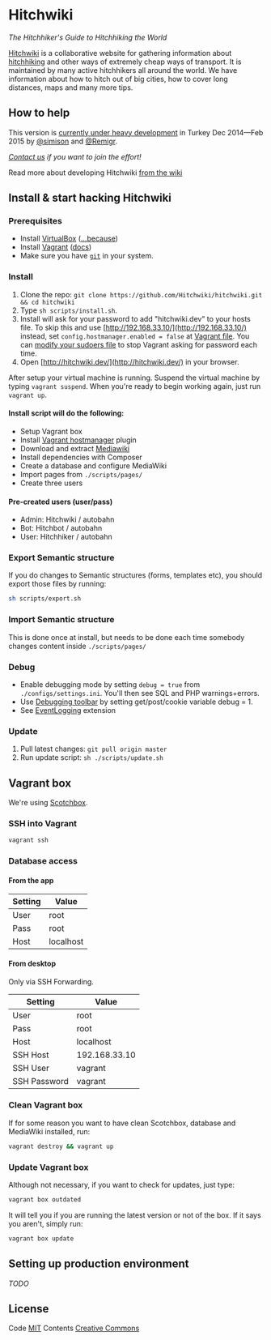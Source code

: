 # Hitchwiki
_The Hitchhiker's Guide to Hitchhiking the World_

[Hitchwiki](http://hitchwiki.org/) is a collaborative website for gathering information about [hitchhiking](http://hitchwiki.org/en/Hitchhiking) and other ways of extremely cheap ways of transport. It is maintained by many active hitchhikers all around the world. We have information about how to hitch out of big cities, how to cover long distances, maps and many more tips.

## How to help
This version is [currently under heavy development](https://love.hitchwiki.net/) in Turkey Dec 2014—Feb 2015 by [@simison](https://github.com/simison) and [@Remigr](https://github.com/Remigr/).

_[Contact us](http://hitchwiki.org/developers) if you want to join the effort!_

Read more about developing Hitchwiki [from the wiki](https://github.com/Hitchwiki/hitchwiki/wiki)

## Install & start hacking Hitchwiki

### Prerequisites
* Install [VirtualBox](https://www.virtualbox.org/) ([...because](http://docs.vagrantup.com/v2/virtualbox))
* Install [Vagrant](https://www.vagrantup.com/) ([docs](https://docs.vagrantup.com/v2/installation/))
* Make sure you have [`git`](http://git-scm.com/) in your system.

### Install
1. Clone the repo: `git clone https://github.com/Hitchwiki/hitchwiki.git && cd hitchwiki`
2. Type `sh scripts/install.sh`.
3. Install will ask for your password to add "hitchwiki.dev" to your hosts file. To skip this and use [http://192.168.33.10/](http://192.168.33.10/) instead, set `config.hostmanager.enabled = false` at [Vagrant file](Vagrantfile). You can [modify your sudoers file](https://github.com/smdahlen/vagrant-hostmanager#passwordless-sudo) to stop Vagrant asking for password each time.
4. Open [http://hitchwiki.dev/](http://hitchwiki.dev/) in your browser.

After setup your virtual machine is running. Suspend the virtual machine by typing `vagrant suspend`. When you're ready to begin working again, just run `vagrant up`.

#### Install script will do the following:
* Setup Vagrant box
* Install [Vagrant hostmanager](https://github.com/smdahlen/vagrant-hostmanager) plugin
* Download and extract [Mediawiki](https://www.mediawiki.org/)
* Install dependencies with Composer
* Create a database and configure MediaWiki
* Import pages from `./scripts/pages/`
* Create three users

#### Pre-created users (user/pass)
* Admin: Hitchwiki / autobahn
* Bot: Hitchbot / autobahn
* User: Hitchhiker / autobahn

### Export Semantic structure
If you do changes to Semantic structures (forms, templates etc), you should export those files by running:
```bash
sh scripts/export.sh
```

### Import Semantic structure

This is done once at install, but needs to be done each time somebody changes content inside `./scripts/pages/`

### Debug
* Enable debugging mode by setting `debug = true` from `./configs/settings.ini`. You'll then see SQL and PHP warnings+errors.
* Use [Debugging toolbar](https://www.mediawiki.org/wiki/Debugging_toolbar) by setting get/post/cookie variable debug = 1.
* See [EventLogging](https://www.mediawiki.org/wiki/Extension:EventLogging) extension

### Update
1. Pull latest changes: `git pull origin master`
2. Run update script: `sh ./scripts/update.sh`

## Vagrant box

We're using [Scotchbox](http://box.scotch.io/).

### SSH into Vagrant
```bash
vagrant ssh
```

### Database access
#### From the app
Setting | Value
------------ | -------------
User | root
Pass | root
Host | localhost

#### From desktop
Only via SSH Forwarding.

Setting | Value
------------ | -------------
User | root
Pass | root
Host | localhost
SSH Host | 192.168.33.10
SSH User | vagrant
SSH Password | vagrant

### Clean Vagrant box
If for some reason you want to have clean Scotchbox, database and MediaWiki installed, run:
```bash
vagrant destroy && vagrant up
```

### Update Vagrant box
Although not necessary, if you want to check for updates, just type:
```bash
vagrant box outdated
```

It will tell you if you are running the latest version or not of the box. If it says you aren't, simply run:
```bash
vagrant box update
```

## Setting up production environment
_TODO_

## License
Code [MIT](LICENSE.md)
Contents [Creative Commons](http://creativecommons.org/licenses/by-sa/4.0/)
